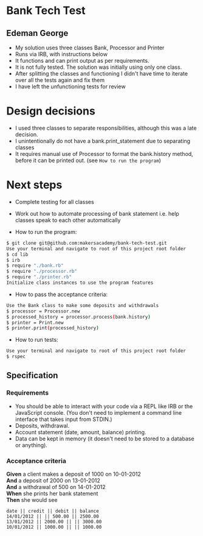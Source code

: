 Bank Tech Test
=================

## Edeman George
* My solution uses three classes Bank, Processor and Printer
* Runs via IRB, with instructions below
* It functions and can print output as per requirements.
* It is not fully tested. The solution was initially using only one class.
* After splitting the classes and functioning I didn't have time to iterate over all the tests again and fix them
* I have left the unfunctioning tests for review

# Design decisions
* I used three classes to separate responsibilities, although this was a late decision.
* I unintentionally do not have a bank.print_statement due to separating classes
* It requires manual use of Processor to format the bank.history method, before it can be printed out. (see `How to run the program`)

# Next steps
* Complete testing for all classes
* Work out how to automate processing of bank statement i.e. help classes speak to each other automatically

* How to run the program:
```sh
$ git clone git@github.com:makersacademy/bank-tech-test.git
Use your terminal and navigate to root of this project root folder
$ cd lib
$ irb
$ require "./bank.rb"
$ require "./processor.rb"
$ require "./printer.rb"
Initialize class instances to use the program features
```
* How to pass the acceptance criteria:
```sh
Use the Bank class to make some deposits and withdrawals
$ processor = Processor.new
$ processed_history = processor.process(bank.history)
$ printer = Print.new
$ printer.print(processed_history)
```

* How to run tests:
```sh
Use your terminal and navigate to root of this project root folder
$ rspec
```

## Specification

### Requirements

* You should be able to interact with your code via a REPL like IRB or the JavaScript console.  (You don't need to implement a command line interface that takes input from STDIN.)
* Deposits, withdrawal.
* Account statement (date, amount, balance) printing.
* Data can be kept in memory (it doesn't need to be stored to a database or anything).

### Acceptance criteria

**Given** a client makes a deposit of 1000 on 10-01-2012  
**And** a deposit of 2000 on 13-01-2012  
**And** a withdrawal of 500 on 14-01-2012  
**When** she prints her bank statement  
**Then** she would see

```
date || credit || debit || balance
14/01/2012 || || 500.00 || 2500.00
13/01/2012 || 2000.00 || || 3000.00
10/01/2012 || 1000.00 || || 1000.00
```